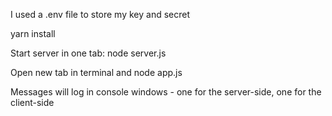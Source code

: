 I used a .env file to store my key and secret

yarn install

Start server in one tab: node server.js

Open new tab in terminal and node app.js

Messages will log in console windows - one for the server-side, one for the client-side

